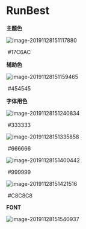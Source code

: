 # RunBest

**主题色**

![image-20191128151117880](\image-20191128151117880.png)

​                                                                         #17C6AC 

**辅助色**

![image-20191128151159465](C:\Users\Administrator\AppData\Roaming\Typora\typora-user-images\image-20191128151159465.png)

​                                                                         #454545

**字体用色**

![image-20191128151240834](C:\Users\Administrator\AppData\Roaming\Typora\typora-user-images\image-20191128151240834.png)

​                                                                         #333333

![image-20191128151335858](C:\Users\Administrator\AppData\Roaming\Typora\typora-user-images\image-20191128151335858.png)

​                                                                         #666666

![image-20191128151400442](C:\Users\Administrator\AppData\Roaming\Typora\typora-user-images\image-20191128151400442.png)

​                                                                          #999999

![image-20191128151421516](C:\Users\Administrator\AppData\Roaming\Typora\typora-user-images\image-20191128151421516.png)

​                                                                         #C8C8C8

**FONT**

![image-20191128151540937](C:\Users\Administrator\AppData\Roaming\Typora\typora-user-images\image-20191128151540937.png)



